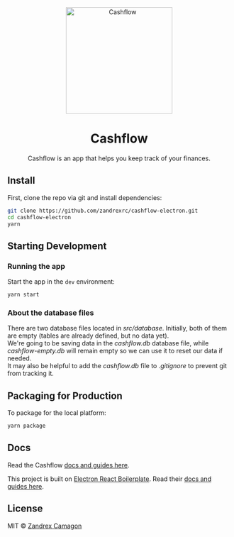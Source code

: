 <div align="center" markdown="1">

<img src="https://i.imgur.com/jKQ4ywE.png" alt="Cashflow" width="240">

# Cashflow

Cashflow is an app that helps you keep track of your finances.

</div>

## Install

First, clone the repo via git and install dependencies:

```bash
git clone https://github.com/zandrexrc/cashflow-electron.git
cd cashflow-electron
yarn
```

## Starting Development

### Running the app

Start the app in the `dev` environment:

```bash
yarn start
```

### About the database files

There are two database files located in _src/database_. Initially, both of them
are empty (tables are already defined, but no data yet).  
We're going to be saving data in the _cashflow.db_ database file,
while _cashflow-empty.db_ will remain empty so we can use it to reset our data if needed.  
It may also be helpful to add the _cashflow.db_ file to _.gitignore_ to prevent git from tracking it.

## Packaging for Production

To package for the local platform:

```bash
yarn package
```

## Docs

Read the Cashflow [docs and guides here](https://github.com/zandrexrc/cashflow/tree/master/docs).

This project is built on [Electron React Boilerplate](https://github.com/electron-react-boilerplate/electron-react-boilerplate).
Read their [docs and guides here](https://electron-react-boilerplate.js.org/docs/installation).

## License

MIT © [Zandrex Camagon](https://github.com/zandrexrc)
